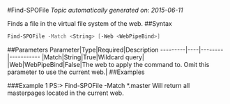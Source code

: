 #Find-SPOFile
*Topic automatically generated on: 2015-06-11*

Finds a file in the virtual file system of the web.
##Syntax
```powershell
Find-SPOFile -Match <String> [-Web <WebPipeBind>]
```


##Parameters
Parameter|Type|Required|Description
---------|----|--------|-----------
|Match|String|True|Wildcard query|
|Web|WebPipeBind|False|The web to apply the command to. Omit this parameter to use the current web.|
##Examples

###Example 1
    PS:> Find-SPOFile -Match *.master
Will return all masterpages located in the current web.
<!-- Ref: 0716647674C24C4EAA5B638897C18659 -->